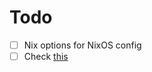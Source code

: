 # Todo

- [ ] Nix options for NixOS config
- [ ] Check [this](https://wiki.hyprland.org/Configuring/Binds/#submaps)
